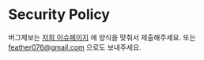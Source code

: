 # Security Policy

버그제보는 [저희 이슈페이지](https://github.com/endurejs-ts/svelteorm/issues) 에 양식을 맞춰서 제출해주세요. 또는 <feather076@gmail.com> 으로도 보내주세요.
